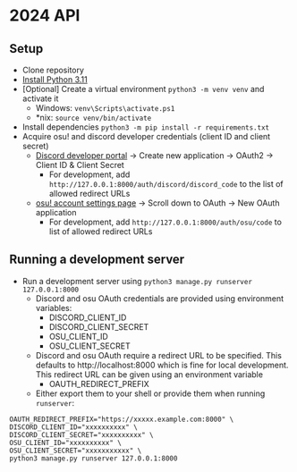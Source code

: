 # 2024 API

## Setup
- Clone repository
- [Install Python 3.11](https://www.python.org/downloads/)
- [Optional] Create a virtual environment `python3 -m venv venv` and activate it
  - Windows: `venv\Scripts\activate.ps1`
  - *nix: `source venv/bin/activate`
- Install dependencies `python3 -m pip install -r requirements.txt`
- Acquire osu! and discord developer credentials (client ID and client secret)
  - [Discord developer portal](https://discord.com/developers/applications) -> Create new application -> OAuth2 -> Client ID & Client Secret
    - For development, add `http://127.0.0.1:8000/auth/discord/discord_code` to the list of allowed redirect URLs
  - [osu! account settings page](https://osu.ppy.sh/home/account/edit) -> Scroll down to OAuth -> New OAuth application
    - For development, add `http://127.0.0.1:8000/auth/osu/code` to list of allowed redirect URLs

## Running a development server
- Run a development server using `python3 manage.py runserver 127.0.0.1:8000`
  - Discord and osu OAuth credentials are provided using environment variables:
    - DISCORD_CLIENT_ID
    - DISCORD_CLIENT_SECRET
    - OSU_CLIENT_ID
    - OSU_CLIENT_SECRET
  - Discord and osu OAuth require a redirect URL to be specified. This defaults to http://localhost:8000 which is fine for local development. This redirect URL can be given using an environment variable
    - OAUTH_REDIRECT_PREFIX
  - Either export them to your shell or provide them when running `runserver`:
```
OAUTH_REDIRECT_PREFIX="https://xxxxx.example.com:8000" \
DISCORD_CLIENT_ID="xxxxxxxxxx" \
DISCORD_CLIENT_SECRET="xxxxxxxxxx" \
OSU_CLIENT_ID="xxxxxxxxxx" \
OSU_CLIENT_SECRET="xxxxxxxxxxx" \
python3 manage.py runserver 127.0.0.1:8000
```
